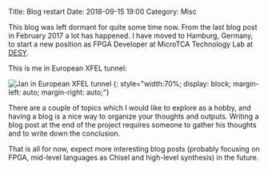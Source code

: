 Title: Blog restart
Date: 2018-09-15 19:00
Category: Misc

This blog was left dormant for quite some time now. From the last blog post
in February 2017 a lot has happened. I have moved to Hamburg, Germany, to
start a new position as FPGA Developer at MicroTCA Technology Lab at
[DESY](https://www.desy.de/).

This is me in European XFEL tunnel:

![Jan in European XFEL tunnel]({filename}/images/jan_at_desy.jpg)
{: style="width:70%; display: block; margin-left: auto; margin-right: auto;"}

There are a couple of topics which I would like to explore as a hobby, and
having a blog is a nice way to organize your thoughts and outputs. Writing a
blog post at the end of the project requires someone to gather his thoughts
and to write down the conclusion.

That is all for now, expect more interesting blog posts (probably focusing on
FPGA, mid-level languages as Chisel and high-level synthesis) in the future.
